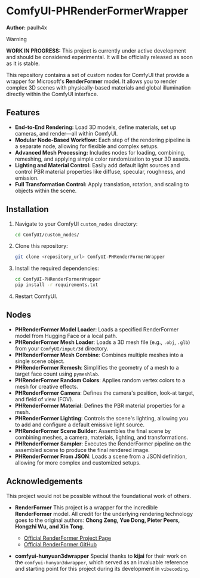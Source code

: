 # ComfyUI-PHRenderFormerWrapper

**Author:** paulh4x

> [!WARNING]
> **WORK IN PROGRESS:** This project is currently under active development and should be considered experimental. It will be officially released as soon as it is stable.

This repository contains a set of custom nodes for ComfyUI that provide a wrapper for Microsoft's **RenderFormer** model. It allows you to render complex 3D scenes with physically-based materials and global illumination directly within the ComfyUI interface.

## Features

- **End-to-End Rendering:** Load 3D models, define materials, set up cameras, and render—all within ComfyUI.
- **Modular Node-Based Workflow:** Each step of the rendering pipeline is a separate node, allowing for flexible and complex setups.
- **Advanced Mesh Processing:** Includes nodes for loading, combining, remeshing, and applying simple color randomization to your 3D assets.
- **Lighting and Material Control:** Easily add default light sources and control PBR material properties like diffuse, specular, roughness, and emission.
- **Full Transformation Control:** Apply translation, rotation, and scaling to objects within the scene.

## Installation

1.  Navigate to your ComfyUI `custom_nodes` directory:
    ```bash
    cd ComfyUI/custom_nodes/
    ```
2.  Clone this repository:
    ```bash
    git clone <repository_url> ComfyUI-PHRenderFormerWrapper
    ```
3.  Install the required dependencies:
    ```bash
    cd ComfyUI-PHRenderFormerWrapper
    pip install -r requirements.txt
    ```
4.  Restart ComfyUI.

## Nodes

-   **PHRenderFormer Model Loader**: Loads a specified RenderFormer model from Hugging Face or a local path.
-   **PHRenderFormer Mesh Loader**: Loads a 3D mesh file (e.g., `.obj`, `.glb`) from your `ComfyUI/input/3d` directory.
-   **PHRenderFormer Mesh Combine**: Combines multiple meshes into a single scene object.
-   **PHRenderFormer Remesh**: Simplifies the geometry of a mesh to a target face count using `pymeshlab`.
-   **PHRenderFormer Random Colors**: Applies random vertex colors to a mesh for creative effects.
-   **PHRenderFormer Camera**: Defines the camera's position, look-at target, and field of view (FOV).
-   **PHRenderFormer Material**: Defines the PBR material properties for a mesh.
-   **PHRenderFormer Lighting**: Controls the scene's lighting, allowing you to add and configure a default emissive light source.
-   **PHRenderFormer Scene Builder**: Assembles the final scene by combining meshes, a camera, materials, lighting, and transformations.
-   **PHRenderFormer Sampler**: Executes the RenderFormer pipeline on the assembled scene to produce the final rendered image.
-   **PHRenderFormer From JSON**: Loads a scene from a JSON definition, allowing for more complex and customized setups.

## Acknowledgements

This project would not be possible without the foundational work of others.

-   **RenderFormer**
    This project is a wrapper for the incredible **RenderFormer** model. All credit for the underlying rendering technology goes to the original authors: **Chong Zeng, Yue Dong, Pieter Peers, Hongzhi Wu, and Xin Tong**.
    -   [Official RenderFormer Project Page](https://microsoft.github.io/renderformer/)
    -   [Official RenderFormer GitHub](https://github.com/microsoft/renderformer)

-   **comfyui-hunyuan3dwrapper**
    Special thanks to **kijai** for their work on the `comfyui-hunyan3dwrapper`, which served as an invaluable reference and starting point for this project during its development in `vibecoding`.